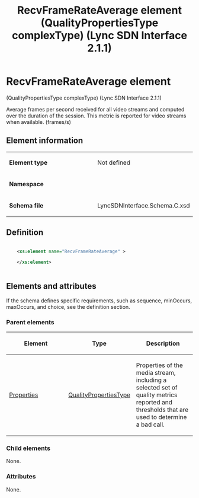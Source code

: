 ﻿---
title: RecvFrameRateAverage element (QualityPropertiesType complexType) (Lync SDN Interface 2.1.1)
TOCTitle: RecvFrameRateAverage element
ms:assetid: 39d86695-4264-85bd-9a7a-a7aa552bfb3f
ms:mtpsurl: https://msdn.microsoft.com/library/Dn912794(v=office.15)
ms:contentKeyID: 64126963
ms.date: 02/16/2015
mtps_version: v=office.15
dev_langs:
- xml
---

# RecvFrameRateAverage element

(QualityPropertiesType complexType) (Lync SDN Interface 2.1.1)

Average frames per second received for all video streams and computed over the duration of the session. This metric is reported for video streams when available. (frames/s)

## Element information

<table>
<colgroup>
<col style="width: 50%" />
<col style="width: 50%" />
</colgroup>
<tbody>
<tr class="odd">
<td><p><strong>Element type</strong></p></td>
<td><p>Not defined</p></td>
</tr>
<tr class="even">
<td><p><strong>Namespace</strong></p></td>
<td><p></p></td>
</tr>
<tr class="odd">
<td><p><strong>Schema file</strong></p></td>
<td><p>LyncSDNInterface.Schema.C.xsd</p></td>
</tr>
</tbody>
</table>


## Definition

```xml

    <xs:element name="RecvFrameRateAverage" >
    
    </xs:element>
  
```

## Elements and attributes

If the schema defines specific requirements, such as sequence, minOccurs, maxOccurs, and choice, see the definition section.

### Parent elements

<table>
<colgroup>
<col style="width: 33%" />
<col style="width: 33%" />
<col style="width: 33%" />
</colgroup>
<thead>
<tr class="header">
<th><p>Element</p></th>
<th><p>Type</p></th>
<th><p>Description</p></th>
</tr>
</thead>
<tbody>
<tr class="odd">
<td><p><a href="properties-element-qualitytype-complextype-lync-sdn-interface-2-1-1.md">Properties</a></p></td>
<td><p><a href="qualitypropertiestype-complextype-lync-sdn-interface-2-1-1.md">QualityPropertiesType</a></p></td>
<td><p>Properties of the media stream, including a selected set of quality metrics reported and thresholds that are used to determine a bad call.</p></td>
</tr>
</tbody>
</table>


### Child elements

None.

### Attributes

None.

